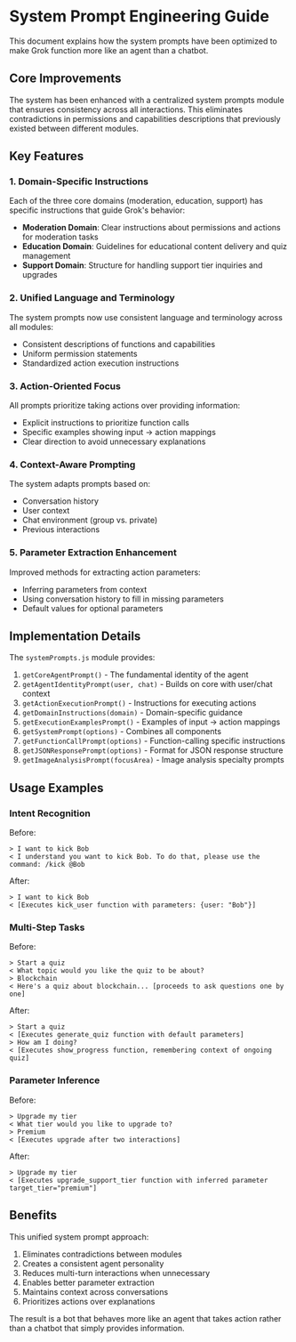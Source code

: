 # System Prompt Engineering Guide

This document explains how the system prompts have been optimized to make Grok function more like an agent than a chatbot.

## Core Improvements

The system has been enhanced with a centralized system prompts module that ensures consistency across all interactions. This eliminates contradictions in permissions and capabilities descriptions that previously existed between different modules.

## Key Features

### 1. Domain-Specific Instructions

Each of the three core domains (moderation, education, support) has specific instructions that guide Grok's behavior:

- **Moderation Domain**: Clear instructions about permissions and actions for moderation tasks
- **Education Domain**: Guidelines for educational content delivery and quiz management
- **Support Domain**: Structure for handling support tier inquiries and upgrades

### 2. Unified Language and Terminology

The system prompts now use consistent language and terminology across all modules:
- Consistent descriptions of functions and capabilities
- Uniform permission statements
- Standardized action execution instructions

### 3. Action-Oriented Focus

All prompts prioritize taking actions over providing information:
- Explicit instructions to prioritize function calls
- Specific examples showing input → action mappings
- Clear direction to avoid unnecessary explanations

### 4. Context-Aware Prompting

The system adapts prompts based on:
- Conversation history
- User context
- Chat environment (group vs. private)
- Previous interactions

### 5. Parameter Extraction Enhancement

Improved methods for extracting action parameters:
- Inferring parameters from context
- Using conversation history to fill in missing parameters
- Default values for optional parameters

## Implementation Details

The `systemPrompts.js` module provides:

1. `getCoreAgentPrompt()` - The fundamental identity of the agent
2. `getAgentIdentityPrompt(user, chat)` - Builds on core with user/chat context
3. `getActionExecutionPrompt()` - Instructions for executing actions
4. `getDomainInstructions(domain)` - Domain-specific guidance
5. `getExecutionExamplesPrompt()` - Examples of input → action mappings
6. `getSystemPrompt(options)` - Combines all components
7. `getFunctionCallPrompt(options)` - Function-calling specific instructions
8. `getJSONResponsePrompt(options)` - Format for JSON response structure
9. `getImageAnalysisPrompt(focusArea)` - Image analysis specialty prompts

## Usage Examples

### Intent Recognition

Before:
```
> I want to kick Bob
< I understand you want to kick Bob. To do that, please use the command: /kick @Bob
```

After:
```
> I want to kick Bob
< [Executes kick_user function with parameters: {user: "Bob"}]
```

### Multi-Step Tasks

Before:
```
> Start a quiz
< What topic would you like the quiz to be about?
> Blockchain
< Here's a quiz about blockchain... [proceeds to ask questions one by one]
```

After:
```
> Start a quiz
< [Executes generate_quiz function with default parameters]
> How am I doing?
< [Executes show_progress function, remembering context of ongoing quiz]
```

### Parameter Inference

Before:
```
> Upgrade my tier
< What tier would you like to upgrade to?
> Premium
< [Executes upgrade after two interactions]
```

After:
```
> Upgrade my tier
< [Executes upgrade_support_tier function with inferred parameter target_tier="premium"]
```

## Benefits

This unified system prompt approach:

1. Eliminates contradictions between modules
2. Creates a consistent agent personality
3. Reduces multi-turn interactions when unnecessary
4. Enables better parameter extraction
5. Maintains context across conversations
6. Prioritizes actions over explanations

The result is a bot that behaves more like an agent that takes action rather than a chatbot that simply provides information. 